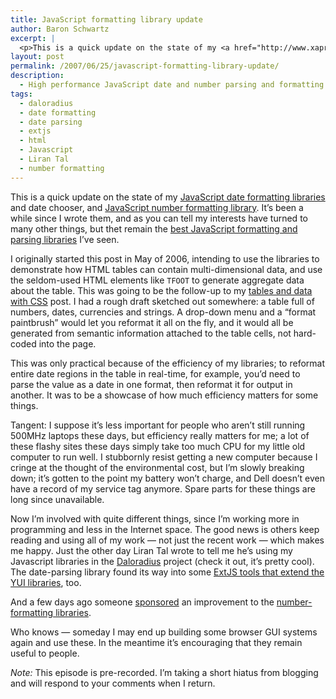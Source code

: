 ```yaml
---
title: JavaScript formatting library update
author: Baron Schwartz
excerpt: |
  <p>This is a quick update on the state of my <a href="http://www.xaprb.comhttp://www.xaprb.com/blog/2005/12/20/javascript-date-parsing/">JavaScript date formatting libraries</a> and date chooser, and <a href="/blog/2006/01/05/javascript-number-formatting/">JavaScript number formatting library</a>.  It's been a while since I wrote them, and as you can tell my interests have turned to many other things, but thet remain the <a href="http://www.xaprb.com/blog/2006/05/14/javascript-date-formatting-benchmarks/">best JavaScript formatting and parsing libraries</a> I've seen.</p>
layout: post
permalink: /2007/06/25/javascript-formatting-library-update/
description:
  - High performance JavaScript date and number parsing and formatting libraries.
tags:
  - daloradius
  - date formatting
  - date parsing
  - extjs
  - html
  - Javascript
  - Liran Tal
  - number formatting
---
```

This is a quick update on the state of my [JavaScript date formatting libraries][1] and date chooser, and [JavaScript number formatting library][2]. It&#8217;s been a while since I wrote them, and as you can tell my interests have turned to many other things, but thet remain the [best JavaScript formatting and parsing libraries][3] I&#8217;ve seen.

I originally started this post in May of 2006, intending to use the libraries to demonstrate how HTML tables can contain multi-dimensional data, and use the seldom-used HTML elements like `TFOOT` to generate aggregate data about the table. This was going to be the follow-up to my [tables and data with CSS][4] post. I had a rough draft sketched out somewhere: a table full of numbers, dates, currencies and strings. A drop-down menu and a &#8220;format paintbrush&#8221; would let you reformat it all on the fly, and it would all be generated from semantic information attached to the table cells, not hard-coded into the page.

This was only practical because of the efficiency of my libraries; to reformat entire date regions in the table in real-time, for example, you&#8217;d need to parse the value as a date in one format, then reformat it for output in another. It was to be a showcase of how much efficiency matters for some things.

Tangent: I suppose it&#8217;s less important for people who aren&#8217;t still running 500MHz laptops these days, but efficiency really matters for me; a lot of these flashy sites these days simply take too much CPU for my little old computer to run well. I stubbornly resist getting a new computer because I cringe at the thought of the environmental cost, but I&#8217;m slowly breaking down; it&#8217;s gotten to the point my battery won&#8217;t charge, and Dell doesn&#8217;t even have a record of my service tag anymore. Spare parts for these things are long since unavailable.

Now I&#8217;m involved with quite different things, since I&#8217;m working more in programming and less in the Internet space. The good news is others keep reading and using all of my work &#8212; not just the recent work &#8212; which makes me happy. Just the other day Liran Tal wrote to tell me he&#8217;s using my Javascript libraries in the [Daloradius][5] project (check it out, it&#8217;s pretty cool). The date-parsing library found its way into some [ExtJS tools that extend the YUI libraries][6], too.

And a few days ago someone [sponsored][7] an improvement to the [number-formatting libraries][8].

Who knows &#8212; someday I may end up building some browser GUI systems again and use these. In the meantime it&#8217;s encouraging that they remain useful to people.

*Note:* This episode is pre-recorded. I&#8217;m taking a short hiatus from blogging and will respond to your comments when I return.

 [1]: /blog/2005/12/20/javascript-date-parsing/
 [2]: /blog/2006/01/05/javascript-number-formatting/
 [3]: /blog/2006/05/14/javascript-date-formatting-benchmarks/
 [4]: /blog/2006/01/02/tables-and-data-part-1/
 [5]: http://sourceforge.net/projects/daloradius
 [6]: http://extjs.com/
 [7]: /donate/
 [8]: /blog/2007/06/19/javascript-number-formatting-library-updated/